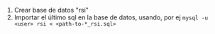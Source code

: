 1. Crear base de datos "rsi"
2. Importar el último sql en la base de datos, usando, por ej
   `mysql -u <user> rsi < <path-to-*_rsi.sql>`

